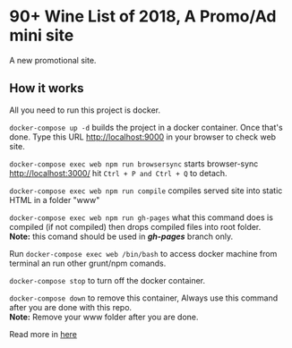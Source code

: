 # 90+ Wine List of 2018, A Promo/Ad mini site

A new promotional site.

## How it works

All you need to run this project is docker.

```docker-compose up -d``` builds the project in a docker container. Once that's done. Type this URL [http://localhost:9000](http://localhost:9000/) in your browser to check web site.

```docker-compose exec web npm run browsersync``` starts browser-sync [http://localhost:3000/](http://localhost:3000/) hit ```Ctrl + P and Ctrl + Q``` to detach.

```docker-compose exec web npm run compile``` compiles served site into static HTML in a folder "www"

```docker-compose exec web npm run gh-pages```  what this command does is compiled (if not compiled) then drops compiled files into root folder.<br>
**Note:** this comand should be used in ***gh-pages*** branch only.

Run ```docker-compose exec web /bin/bash``` to access docker machine from terminal an run other grunt/npm comands.

```docker-compose stop``` to turn off the docker container.

```docker-compose down``` to remove this container, Always use this command after you are done with this repo.<br>
**Note:** Remove your www folder after you are done.

Read more in [here](https://github.com/mshanken/harp-boilerplate/#readme)
